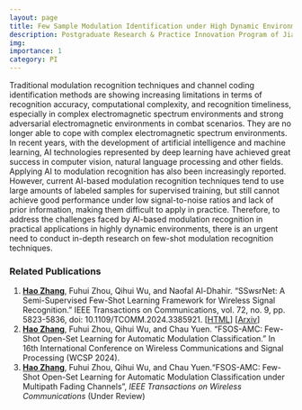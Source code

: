 ```yaml
---
layout: page
title: Few Sample Modulation Identification under High Dynamic Environment
description: Postgraduate Research & Practice Innovation Program of Jiangsu Province
img:
importance: 1
category: PI
---
```


Traditional modulation recognition techniques and channel coding identification methods are showing increasing limitations in terms of recognition accuracy, computational complexity, and recognition timeliness, especially in complex electromagnetic spectrum environments and strong adversarial electromagnetic environments in combat scenarios. They are no longer able to cope with complex electromagnetic spectrum environments. In recent years, with the development of artificial intelligence and machine learning, AI technologies represented by deep learning have achieved great success in computer vision, natural language processing and other fields. Applying AI to modulation recognition has also been increasingly reported. However, current AI-based modulation recognition techniques tend to use large amounts of labeled samples for supervised training, but still cannot achieve good performance under low signal-to-noise ratios and lack of prior information, making them difficult to apply in practice. Therefore, to address the challenges faced by AI-based modulation recognition in practical applications in highly dynamic environments, there is an urgent need to conduct in-depth research on few-shot modulation recognition techniques.


### Related Publications

1. <u><b>Hao Zhang</b></u>, Fuhui Zhou, Qihui Wu, and Naofal Al-Dhahir. “SSwsrNet: A Semi-Supervised Few-Shot Learning Framework for Wireless Signal Recognition.” IEEE Transactions on Communications, vol. 72, no. 9, pp. 5823-5836, doi: 10.1109/TCOMM.2024.3385921. [[HTML](http://doi.org/10.1109/TCOMM.2024.3385921)] [[Arxiv](https://arxiv.org/abs/2404.02467)]
2. <u><b>Hao Zhang</b></u>, Fuhui Zhou, Qihui Wu, and Chau Yuen. “FSOS-AMC: Few-Shot Open-Set Learning for Automatic Modulation Classification.” In 16th International Conference on Wireless Communications and Signal Processing (WCSP 2024).
3. <u><b>Hao Zhang</b></u>, Fuhui Zhou, Qihui Wu, and Chau Yuen.“FSOS-AMC: Few-Shot Open-Set Learning for Automatic Modulation Classification under Multipath Fading Channels”, *IEEE Transactions on Wireless Communications* (Under Review)

